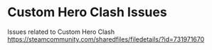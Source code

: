 # Custom Hero Clash Issues
Issues related to Custom Hero Clash 
https://steamcommunity.com/sharedfiles/filedetails/?id=731971670
